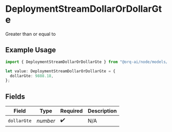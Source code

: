 # DeploymentStreamDollarOrDollarGte

Greater than or equal to

## Example Usage

```typescript
import { DeploymentStreamDollarOrDollarGte } from "@orq-ai/node/models/operations";

let value: DeploymentStreamDollarOrDollarGte = {
  dollarGte: 9888.18,
};
```

## Fields

| Field              | Type               | Required           | Description        |
| ------------------ | ------------------ | ------------------ | ------------------ |
| `dollarGte`        | *number*           | :heavy_check_mark: | N/A                |